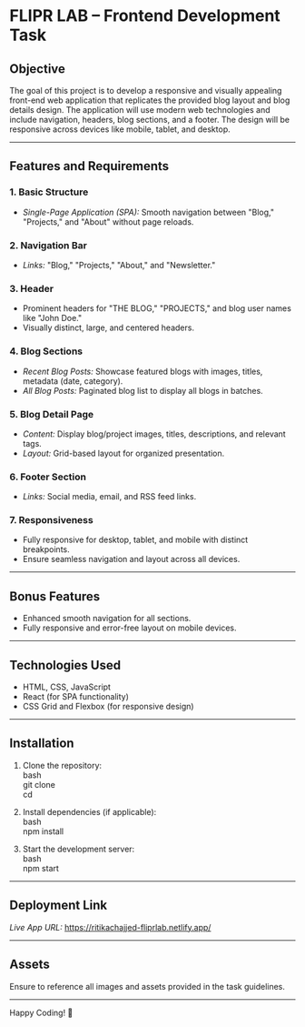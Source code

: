 # FLIPR LAB – Frontend Development Task  

## Objective  
The goal of this project is to develop a responsive and visually appealing front-end web application that replicates the provided blog layout and blog details design. The application will use modern web technologies and include navigation, headers, blog sections, and a footer. The design will be responsive across devices like mobile, tablet, and desktop.

---

## Features and Requirements  

### 1. Basic Structure  
- *Single-Page Application (SPA):* Smooth navigation between "Blog," "Projects," and "About" without page reloads.  

### 2. Navigation Bar  
- *Links:* "Blog," "Projects," "About," and "Newsletter."  

### 3. Header  
- Prominent headers for "THE BLOG," "PROJECTS," and blog user names like "John Doe."  
- Visually distinct, large, and centered headers.  

### 4. Blog Sections  
- *Recent Blog Posts:* Showcase featured blogs with images, titles, metadata (date, category).  
- *All Blog Posts:* Paginated blog list to display all blogs in batches.  

### 5. Blog Detail Page  
- *Content:* Display blog/project images, titles, descriptions, and relevant tags.  
- *Layout:* Grid-based layout for organized presentation.  

### 6. Footer Section  
- *Links:* Social media, email, and RSS feed links.  

### 7. Responsiveness  
- Fully responsive for desktop, tablet, and mobile with distinct breakpoints.  
- Ensure seamless navigation and layout across all devices.  

---

## Bonus Features   
- Enhanced smooth navigation for all sections.  
- Fully responsive and error-free layout on mobile devices.  

---


## Technologies Used  
- HTML, CSS, JavaScript  
- React (for SPA functionality)  
- CSS Grid and Flexbox (for responsive design)  

---

## Installation  
1. Clone the repository:  
   bash  
   git clone <repository-link>  
   cd <repository-folder>  
     
2. Install dependencies (if applicable):  
   bash  
   npm install  
     
3. Start the development server:  
   bash  
   npm start  
     

---

## Deployment Link  
*Live App URL:* https://ritikachajjed-fliprlab.netlify.app/

---

## Assets  
Ensure to reference all images and assets provided in the task guidelines.  

--- 

Happy Coding! 🚀